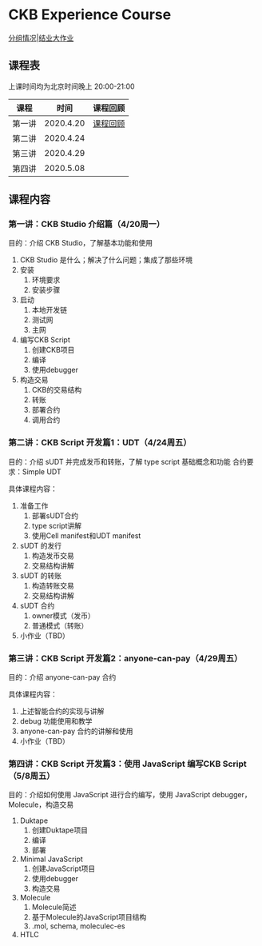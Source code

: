 # CKB Experience Course

[分组情况](groups.md)|[结业大作业](last_homework.md)

## 课程表

上课时间均为北京时间晚上 20:00-21:00

|课程|时间|课程回顾|
|---|---|---|
|第一讲|2020.4.20|[课程回顾](https://ke.qq.com/webcourse/index.html#cid=2004782&term_id=102105885&taid=22622792&lite=1&vid=5285890801612086643)|
|第二讲|2020.4.24||
|第三讲|2020.4.29||
|第四讲|2020.5.08||

## 课程内容

### 第一讲：CKB Studio 介绍篇（4/20周一）

目的：介绍 CKB Studio，了解基本功能和使用

1. CKB Studio 是什么；解决了什么问题；集成了那些环境
2. 安装
    1. 环境要求
    2. 安装步骤
3. 启动
    1. 本地开发链
    2. 测试网
    3. 主网
4. 编写CKB Script
    1. 创建CKB项目
    2. 编译
    3. 使用debugger
5. 构造交易
    1. CKB的交易结构
    2. 转账
    3. 部署合约
    4. 调用合约

 
### 第二讲：CKB Script 开发篇1：UDT（4/24周五）

目的：介绍 sUDT 并完成发币和转账，了解 type script 基础概念和功能
合约要求：Simple UDT 

具体课程内容：

1. 准备工作
    1. 部署sUDT合约
    2. type script讲解
    3. 使用Cell manifest和UDT manifest
2. sUDT 的发行
    1. 构造发币交易
    2. 交易结构讲解
3. sUDT 的转账
    1. 构造转账交易
    2. 交易结构讲解
4. sUDT 合约
    1. owner模式（发币）
    2. 普通模式（转账）
5. 小作业（TBD）


### 第三讲：CKB Script 开发篇2：anyone-can-pay（4/29周五）

目的：介绍 anyone-can-pay 合约
 
具体课程内容：

1. 上述智能合约的实现与讲解
2. debug 功能使用和教学
3. anyone-can-pay 合约的讲解和使用
4. 小作业（TBD）


### 第四讲：CKB Script 开发篇3：使用 JavaScript 编写CKB Script（5/8周五）

目的：介绍如何使用 JavaScript 进行合约编写，使用 JavaScript debugger，Molecule，构造交易
 
1. Duktape
    1. 创建Duktape项目
    2. 编译
    3. 部署
2. Minimal JavaScript
    1. 创建JavaScript项目
    2. 使用debugger
    3. 构造交易
3. Molecule
    1. Molecule简述
    2. 基于Molecule的JavaScript项目结构
    3. .mol, schema, moleculec-es
4. HTLC

